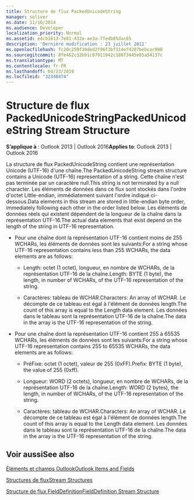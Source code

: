 ```yaml
---
title: Structure de flux PackedUnicodeString
manager: soliver
ms.date: 11/16/2014
ms.audience: Developer
localization_priority: Normal
ms.assetid: e4cb1613-7e81-432a-ae3a-7fedb05dac65
description: 'Dernière modification : 23 juillet 2011'
ms.openlocfilehash: fc20c259f30ded2f96f3bf314e74207bebcac980
ms.sourcegitcommit: 8fe462c32b91c87911942c188f3445e85a54137c
ms.translationtype: MT
ms.contentlocale: fr-FR
ms.lasthandoff: 04/23/2019
ms.locfileid: "32348474"
---
```

# <a name="packedunicodestring-stream-structure"></a><span data-ttu-id="81f64-103">Structure de flux PackedUnicodeString</span><span class="sxs-lookup"><span data-stu-id="81f64-103">PackedUnicodeString Stream Structure</span></span>

  
  
<span data-ttu-id="81f64-104">**S’applique à** : Outlook 2013 | Outlook 2016</span><span class="sxs-lookup"><span data-stu-id="81f64-104">**Applies to**: Outlook 2013 | Outlook 2016</span></span> 
  
<span data-ttu-id="81f64-105">La structure de flux PackedUnicodeString contient une représentation Unicode (UTF-16) d'une chaîne.</span><span class="sxs-lookup"><span data-stu-id="81f64-105">The PackedUnicodeString stream structure contains a Unicode (UTF-16) representation of a string.</span></span> <span data-ttu-id="81f64-106">Cette chaîne n'est pas terminée par un caractère null.</span><span class="sxs-lookup"><span data-stu-id="81f64-106">This string is not terminated by a null character.</span></span> <span data-ttu-id="81f64-107">Les éléments de données dans ce flux sont stockés dans l'ordre d'octet Little-endian, immédiatement suivant l'ordre indiqué ci-dessous.</span><span class="sxs-lookup"><span data-stu-id="81f64-107">Data elements in this stream are stored in little-endian byte order, immediately following each other in the order listed below.</span></span> <span data-ttu-id="81f64-108">Les éléments de données réels qui existent dépendent de la longueur de la chaîne dans la représentation UTF-16.</span><span class="sxs-lookup"><span data-stu-id="81f64-108">The actual data elements that exist depend on the length of the string in UTF-16 representation.</span></span>
  
- <span data-ttu-id="81f64-109">Pour une chaîne dont la représentation UTF-16 contient moins de 255 WCHARs, les éléments de données sont les suivants:</span><span class="sxs-lookup"><span data-stu-id="81f64-109">For a string whose UTF-16 representation contains less than 255 WCHARs, the data elements are as follows:</span></span>
    
  - <span data-ttu-id="81f64-110">Length: octet (1 octet), longueur, en nombre de WCHARs, de la représentation UTF-16 de la chaîne.</span><span class="sxs-lookup"><span data-stu-id="81f64-110">Length: BYTE (1 byte), the length, in number of WCHARs, of the UTF-16 representation of the string.</span></span>
    
  - <span data-ttu-id="81f64-111">Caractères: tableau de WCHAR.</span><span class="sxs-lookup"><span data-stu-id="81f64-111">Characters: An array of WCHAR.</span></span> <span data-ttu-id="81f64-112">Le décompte de ce tableau est égal à l'élément de données length.</span><span class="sxs-lookup"><span data-stu-id="81f64-112">The count of this array is equal to the Length data element.</span></span> <span data-ttu-id="81f64-113">Les données dans le tableau sont la représentation UTF-16 de la chaîne.</span><span class="sxs-lookup"><span data-stu-id="81f64-113">The data in the array is the UTF-16 representation of the string.</span></span>
    
- <span data-ttu-id="81f64-114">Pour une chaîne dont la représentation UTF-16 contient 255 à 65535 WCHARs, les éléments de données sont les suivants:</span><span class="sxs-lookup"><span data-stu-id="81f64-114">For a string whose UTF-16 representation contains 255 to 65535 WCHARs, the data elements are as follows:</span></span>
    
  - <span data-ttu-id="81f64-115">PréFixe: octet (1 octet), valeur de 255 (0xFF).</span><span class="sxs-lookup"><span data-stu-id="81f64-115">Prefix: BYTE (1 byte), the value of 255 (0xff).</span></span>
    
  - <span data-ttu-id="81f64-116">Longueur: WORD (2 octets), longueur, en nombre de WCHARs, de la représentation UTF-16 de la chaîne.</span><span class="sxs-lookup"><span data-stu-id="81f64-116">Length: WORD (2 bytes), the length, in number of WCHARs, of the UTF-16 representation of the string.</span></span>
    
  - <span data-ttu-id="81f64-117">Caractères: tableau de WCHAR.</span><span class="sxs-lookup"><span data-stu-id="81f64-117">Characters: An array of WCHAR.</span></span> <span data-ttu-id="81f64-118">Le décompte de ce tableau est égal à l'élément de données length.</span><span class="sxs-lookup"><span data-stu-id="81f64-118">The count of this array is equal to the Length data element.</span></span> <span data-ttu-id="81f64-119">Les données dans le tableau sont la représentation UTF-16 de la chaîne.</span><span class="sxs-lookup"><span data-stu-id="81f64-119">The data in the array is the UTF-16 representation of the string.</span></span>
    
## <a name="see-also"></a><span data-ttu-id="81f64-120">Voir aussi</span><span class="sxs-lookup"><span data-stu-id="81f64-120">See also</span></span>



[<span data-ttu-id="81f64-121">Éléments et champs Outlook</span><span class="sxs-lookup"><span data-stu-id="81f64-121">Outlook Items and Fields</span></span>](outlook-items-and-fields.md)
  
[<span data-ttu-id="81f64-122">Structures de flux</span><span class="sxs-lookup"><span data-stu-id="81f64-122">Stream Structures</span></span>](stream-structures.md)
  
[<span data-ttu-id="81f64-123">Structure de flux FieldDefinition</span><span class="sxs-lookup"><span data-stu-id="81f64-123">FieldDefinition Stream Structure</span></span>](fielddefinition-stream-structure.md)

